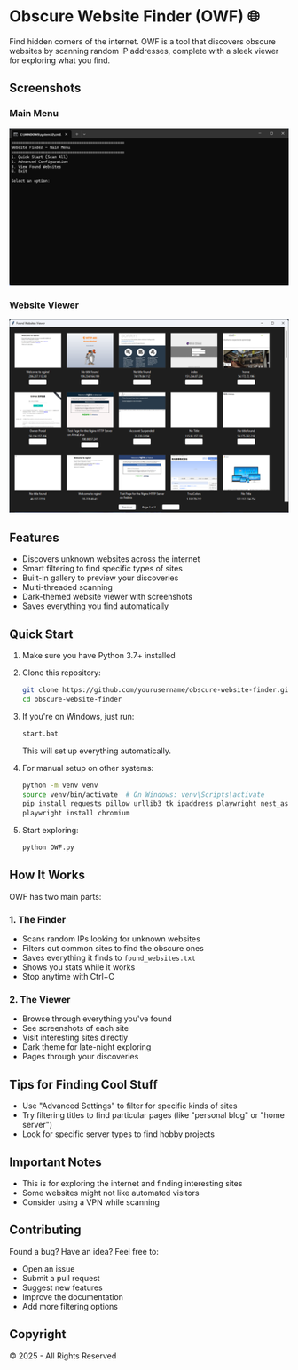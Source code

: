 # Obscure Website Finder (OWF) 🌐

Find hidden corners of the internet. OWF is a tool that discovers obscure websites by scanning random IP addresses, complete with a sleek viewer for exploring what you find.

## Screenshots

### Main Menu
![Main Menu](screenshots/Main.png)

### Website Viewer
![Website Viewer](screenshots/WebsiteViewer.png)

## Features

- Discovers unknown websites across the internet
- Smart filtering to find specific types of sites
- Built-in gallery to preview your discoveries
- Multi-threaded scanning
- Dark-themed website viewer with screenshots
- Saves everything you find automatically

## Quick Start

1. Make sure you have Python 3.7+ installed
2. Clone this repository:
   ```bash
   git clone https://github.com/yourusername/obscure-website-finder.git
   cd obscure-website-finder
   ```

3. If you're on Windows, just run:
   ```bash
   start.bat
   ```
   This will set up everything automatically.

4. For manual setup on other systems:
   ```bash
   python -m venv venv
   source venv/bin/activate  # On Windows: venv\Scripts\activate
   pip install requests pillow urllib3 tk ipaddress playwright nest_asyncio
   playwright install chromium
   ```

5. Start exploring:
   ```bash
   python OWF.py
   ```

## How It Works

OWF has two main parts:

### 1. The Finder
- Scans random IPs looking for unknown websites
- Filters out common sites to find the obscure ones
- Saves everything it finds to `found_websites.txt`
- Shows you stats while it works
- Stop anytime with Ctrl+C

### 2. The Viewer
- Browse through everything you've found
- See screenshots of each site
- Visit interesting sites directly
- Dark theme for late-night exploring
- Pages through your discoveries

## Tips for Finding Cool Stuff

- Use "Advanced Settings" to filter for specific kinds of sites
- Try filtering titles to find particular pages (like "personal blog" or "home server")
- Look for specific server types to find hobby projects

## Important Notes

- This is for exploring the internet and finding interesting sites
- Some websites might not like automated visitors
- Consider using a VPN while scanning

## Contributing

Found a bug? Have an idea? Feel free to:
- Open an issue
- Submit a pull request
- Suggest new features
- Improve the documentation
- Add more filtering options

## Copyright

© 2025 - All Rights Reserved

